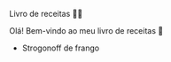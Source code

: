Livro de receitas :man_cook:

Olá! Bem-vindo ao meu livro de receitas :wave:

- Strogonoff de frango